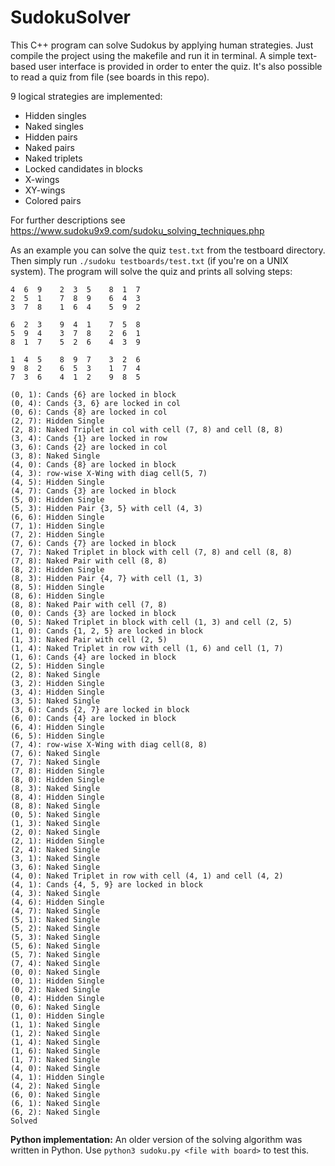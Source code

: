 # SudokuSolver
This C++ program can solve Sudokus by applying human strategies. Just compile the project using the makefile and run it in terminal. A simple text-based user interface is provided in order to enter the quiz. It's also possible to read a quiz from file (see boards in this repo).

9 logical strategies are implemented:
* Hidden singles
* Naked singles
* Hidden pairs
* Naked pairs
* Naked triplets
* Locked candidates in blocks
* X-wings
* XY-wings
* Colored pairs

For further descriptions see https://www.sudoku9x9.com/sudoku_solving_techniques.php

As an example you can solve the quiz `test.txt` from the testboard directory. Then simply run `./sudoku testboards/test.txt` (if you're on a UNIX system). The program will solve the quiz and prints all solving steps:
```
4  6  9    2  3  5    8  1  7    
2  5  1    7  8  9    6  4  3    
3  7  8    1  6  4    5  9  2    

6  2  3    9  4  1    7  5  8    
5  9  4    3  7  8    2  6  1    
8  1  7    5  2  6    4  3  9    

1  4  5    8  9  7    3  2  6    
9  8  2    6  5  3    1  7  4    
7  3  6    4  1  2    9  8  5    

(0, 1): Cands {6} are locked in block
(0, 4): Cands {3, 6} are locked in col
(0, 6): Cands {8} are locked in col
(2, 7): Hidden Single
(2, 8): Naked Triplet in col with cell (7, 8) and cell (8, 8)
(3, 4): Cands {1} are locked in row
(3, 6): Cands {2} are locked in col
(3, 8): Naked Single
(4, 0): Cands {8} are locked in block
(4, 3): row-wise X-Wing with diag cell(5, 7)
(4, 5): Hidden Single
(4, 7): Cands {3} are locked in block
(5, 0): Hidden Single
(5, 3): Hidden Pair {3, 5} with cell (4, 3)
(6, 6): Hidden Single
(7, 1): Hidden Single
(7, 2): Hidden Single
(7, 6): Cands {7} are locked in block
(7, 7): Naked Triplet in block with cell (7, 8) and cell (8, 8)
(7, 8): Naked Pair with cell (8, 8)
(8, 2): Hidden Single
(8, 3): Hidden Pair {4, 7} with cell (1, 3)
(8, 5): Hidden Single
(8, 6): Hidden Single
(8, 8): Naked Pair with cell (7, 8)
(0, 0): Cands {3} are locked in block
(0, 5): Naked Triplet in block with cell (1, 3) and cell (2, 5)
(1, 0): Cands {1, 2, 5} are locked in block
(1, 3): Naked Pair with cell (2, 5)
(1, 4): Naked Triplet in row with cell (1, 6) and cell (1, 7)
(1, 6): Cands {4} are locked in block
(2, 5): Hidden Single
(2, 8): Naked Single
(3, 2): Hidden Single
(3, 4): Hidden Single
(3, 5): Naked Single
(3, 6): Cands {2, 7} are locked in block
(6, 0): Cands {4} are locked in block
(6, 4): Hidden Single
(6, 5): Hidden Single
(7, 4): row-wise X-Wing with diag cell(8, 8)
(7, 6): Naked Single
(7, 7): Naked Single
(7, 8): Hidden Single
(8, 0): Hidden Single
(8, 3): Naked Single
(8, 4): Hidden Single
(8, 8): Naked Single
(0, 5): Naked Single
(1, 3): Naked Single
(2, 0): Naked Single
(2, 1): Hidden Single
(2, 4): Naked Single
(3, 1): Naked Single
(3, 6): Naked Single
(4, 0): Naked Triplet in row with cell (4, 1) and cell (4, 2)
(4, 1): Cands {4, 5, 9} are locked in block
(4, 3): Naked Single
(4, 6): Hidden Single
(4, 7): Naked Single
(5, 1): Naked Single
(5, 2): Naked Single
(5, 3): Naked Single
(5, 6): Naked Single
(5, 7): Naked Single
(7, 4): Naked Single
(0, 0): Naked Single
(0, 1): Hidden Single
(0, 2): Naked Single
(0, 4): Hidden Single
(0, 6): Naked Single
(1, 0): Hidden Single
(1, 1): Naked Single
(1, 2): Naked Single
(1, 4): Naked Single
(1, 6): Naked Single
(1, 7): Naked Single
(4, 0): Naked Single
(4, 1): Hidden Single
(4, 2): Naked Single
(6, 0): Naked Single
(6, 1): Naked Single
(6, 2): Naked Single
Solved
```

**Python implementation:** An older version of the solving algorithm was written in Python. Use `python3 sudoku.py <file with board>` to test this.